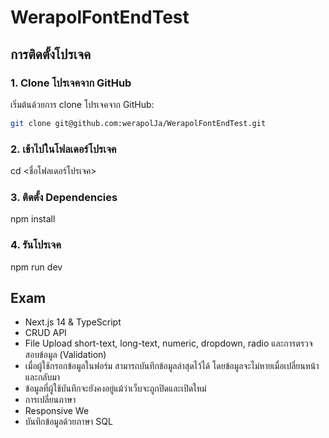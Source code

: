 # WerapolFontEndTest


## การติดตั้งโปรเจค

### 1. Clone โปรเจคจาก GitHub
เริ่มต้นด้วยการ clone โปรเจคจาก GitHub:
```bash
git clone git@github.com:werapolJa/WerapolFontEndTest.git
```
### 2. เข้าไปในโฟลเดอร์โปรเจค
cd <ชื่อโฟลเดอร์โปรเจค>

### 3. ติดตั้ง Dependencies
npm install

### 4. รันโปรเจค
npm run dev


## Exam
- Next.js 14 & TypeScript
- CRUD API
- File Upload short-text, long-text, numeric, dropdown, radio และการตรวจสอบข้อมูล (Validation)
- เมื่อผู้ใช้กรอกข้อมูลในฟอร์ม สามารถบันทึกข้อมูลล่าสุดไว้ได้ โดยข้อมูลจะไม่หายเมื่อเปลี่ยนหน้าและกลับมา
- ข้อมูลที่ผู้ใช้บันทึกจะยังคงอยู่แม้ว่าเว็บจะถูกปิดและเปิดใหม่
- การเปลี่ยนภาษา
- Responsive We
- บันทึกข้อมูลด้วยภาษา SQL









